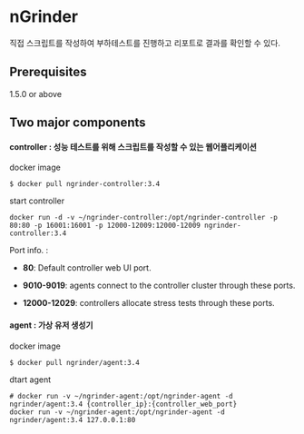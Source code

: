 # nGrinder
직접 스크립트를 작성하여 부하테스트를 진행하고 리포트로 결과를 확인할 수 있다.

## Prerequisites
1.5.0 or above

## Two major components
#### __controller__ : 성능 테스트를 위해 스크립트를 작성할 수 있는 웹어플리케이션

docker image 
```
$ docker pull ngrinder-controller:3.4
```

start controller
```
docker run -d -v ~/ngrinder-controller:/opt/ngrinder-controller -p 80:80 -p 16001:16001 -p 12000-12009:12000-12009 ngrinder-controller:3.4
``` 

Port info. : 
* __80__: Default controller web UI port.

* __9010-9019__: agents connect to the controller cluster through these ports.

* __12000-12029__: controllers allocate stress tests through these ports.


#### __agent__ : 가상 유저 생성기

docker image 
```
$ docker pull ngrinder/agent:3.4
```

dtart agent 
```
# docker run -v ~/ngrinder-agent:/opt/ngrinder-agent -d ngrinder/agent:3.4 {controller_ip}:{controller_web_port}
docker run -v ~/ngrinder-agent:/opt/ngrinder-agent -d ngrinder/agent:3.4 127.0.0.1:80
``` 
